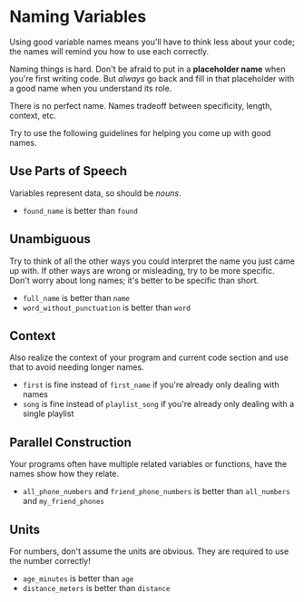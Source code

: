 # Naming Variables

Using good variable names means you'll have to think less about your code;
the names will remind you how to use each correctly.

Naming things is hard.
Don't be afraid to put in a **placeholder name** when you're first writing code.
But _always_ go back and fill in that placeholder with a good name when you understand its role.

There is no perfect name.
Names tradeoff between specificity, length, context, etc.

Try to use the following guidelines for helping you come up with good names.

## Use Parts of Speech

Variables represent data, so should be _nouns_.

* `found_name` is better than `found`

## Unambiguous

Try to think of all the other ways you could interpret the name you just came up with.
If other ways are wrong or misleading, try to be more specific.
Don't worry about long names;
it's better to be specific than short.

* `full_name` is better than `name`
* `word_without_punctuation` is better than `word`

## Context

Also realize the context of your program and current code section and use that to avoid needing longer names.

* `first` is fine instead of `first_name` if you're already only dealing with names
* `song` is fine instead of `playlist_song` if you're already only dealing with a single playlist

## Parallel Construction

Your programs often have multiple related variables or functions, have the names show how they relate.

* `all_phone_numbers` and `friend_phone_numbers` is better than `all_numbers` and `my_friend_phones`

## Units

For numbers, don't assume the units are obvious.
They are required to use the number correctly!

* `age_minutes` is better than `age`
* `distance_meters` is better than `distance`
